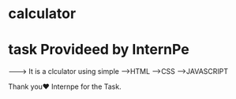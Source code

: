 # calculator
# task Provideed by InternPe
---> It is a clculator using simple
    -->HTML
    -->CSS
    -->JAVASCRIPT


Thank you❤️ Internpe for the Task.
